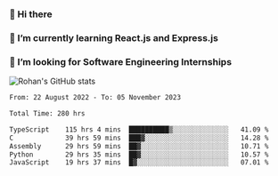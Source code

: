 ### 👋 Hi there 

<!--
**rohznmdev/rohznmdev** is a ✨ _special_ ✨ repository because its `README.md` (this file) appears on your GitHub profile.

Here are some ideas to get you started:

- 🔭 I’m currently working on ...
- 🌱 I’m currently learning Ruby and Ruby on Rails
- 👯 I’m looking to collaborate on ...
- 🤔 I’m looking for help with ...
- 💬 Ask me about ...
- 📫 How to reach me: ...
- 😄 Pronouns: ...
- ⚡ Fun fact: ...
-->
### 🌱 I’m currently learning React.js and Express.js
### 🤔 I’m looking for Software Engineering Internships
![Rohan's GitHub stats](https://github-readme-stats.vercel.app/api?username=rohznmdev&theme=dark&show_icons=true)

<!--START_SECTION:waka-->

```txt
From: 22 August 2022 - To: 05 November 2023

Total Time: 280 hrs

TypeScript    115 hrs 4 mins  ██████████▒░░░░░░░░░░░░░░   41.09 %
C             39 hrs 59 mins  ███▓░░░░░░░░░░░░░░░░░░░░░   14.28 %
Assembly      29 hrs 59 mins  ██▓░░░░░░░░░░░░░░░░░░░░░░   10.71 %
Python        29 hrs 35 mins  ██▓░░░░░░░░░░░░░░░░░░░░░░   10.57 %
JavaScript    19 hrs 37 mins  █▓░░░░░░░░░░░░░░░░░░░░░░░   07.01 %
```

<!--END_SECTION:waka-->
